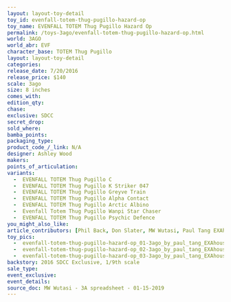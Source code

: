 ```yaml
---
layout: layout-toy-detail 
toy_id: evenfall-totem-thug-pugillo-hazard-op
toy_name: EVENFALL TOTEM Thug Pugillo Hazard Op
permalink: /toys-3ago/evenfall-totem-thug-pugillo-hazard-op.html
world: 3AGO
world_abr: EVF
character_base: TOTEM Thug Pugillo
layout: layout-toy-detail
categories: 
release_date: 7/20/2016
release_price: $140 
scale: 3ago
size: 8 inches
comes_with: 
edition_qty: 
chase: 
exclusive: SDCC
secret_drop: 
sold_where: 
bamba_points: 
packaging_type: 
product_code_/_link: N/A
designer: Ashley Wood
makers: 
points_of_articulation: 
variants: 
  -  EVENFALL TOTEM Thug Pugillo C
  -  EVENFALL TOTEM Thug Pugillo K Striker 047
  -  EVENFALL TOTEM Thug Pugillo Greyve Train
  -  EVENFALL TOTEM Thug Pugillo Alpha Contact
  -  EVENFALL TOTEM Thug Pugillo Arctic Albino 
  -  Evenfall Totem Thug Pugillo Wanpi Star Chaser
  -  EVENFALL TOTEM Thug Pugillo Psychic Defence
you_might_also_like: 
article_contributors: [Phil Back, Don Slater, MW Wutasi, Paul Tang EXAhouse]
toy_pics: 
  -  evenfall-totem-thug-pugillo-hazard-op_01-3ago_by_paul_tang_EXAhouse.jpg
  -  evenfall-totem-thug-pugillo-hazard-op_02-3ago_by_paul_tang_EXAhouse.jpg
  -  evenfall-totem-thug-pugillo-hazard-op_03-3ago_by_paul_tang_EXAhouse.jpg
backstory: 2016 SDCC Exclusive, 1/9th scale
sale_type: 
event_exclusive: 
event_details: 
source_doc: MW Wutasi - 3A spreadsheet - 01-15-2019
---
```

